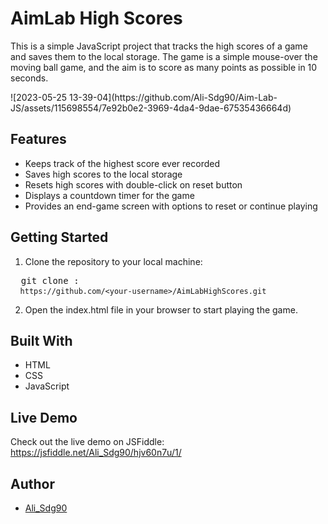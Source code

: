<h1>AimLab High Scores</h1>
<p>
    This is a simple JavaScript project that tracks the high scores of a game
    and saves them to the local storage. The game is a simple mouse-over the
    moving ball game, and the aim is to score as many points as possible in 10
    seconds.
</p>
![2023-05-25 13-39-04](https://github.com/Ali-Sdg90/Aim-Lab-JS/assets/115698554/7e92b0e2-3969-4da4-9dae-67535436664d)

<h2>Features</h2>
<ul>
    <li>Keeps track of the highest score ever recorded</li>
    <li>Saves high scores to the local storage</li>
    <li>Resets high scores with double-click on reset button</li>
    <li>Displays a countdown timer for the game</li>
    <li>
        Provides an end-game screen with options to reset or continue playing
    </li>
</ul>
<h2>Getting Started</h2>
<ol>
    <li>Clone the repository to your local machine:</li>
</ol>
<pre>  git clone :<br> <code> https://github.com/&lt;your-username&gt;/AimLabHighScores.git
</code></pre>
<ol start="2">
    <li>Open the index.html file in your browser to start playing the game.</li>
</ol>
<h2>Built With</h2>
<ul>
    <li>HTML</li>
    <li>CSS</li>
    <li>JavaScript</li>
</ul>
<h2>Live Demo</h2>
<p>
    Check out the live demo on JSFiddle:
    <a href="https://jsfiddle.net/Ali_Sdg90/hjv60n7u/1/" target="_new"
        >https://jsfiddle.net/Ali_Sdg90/hjv60n7u/1/</a
    >
</p>
<h2>Author</h2>
<ul>
    <li>
        <a href="https://github.com/Ali-Sdg90" target="_blank">Ali_Sdg90</a>
    </li>
</ul>
